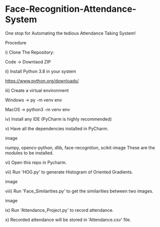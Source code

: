 # Face-Recognition-Attendance-System

One stop for Automating the tedious Attendance Taking System!

Procedure

i) Clone The Repository:

Code -> Downlaod ZIP

ii) Install Python 3.8 in your system

https://www.python.org/downloads/

iii) Create a virtual environment

Windows -> py -m venv env

MacOS -> python3 -m venv env

iv) Install any IDE (PyCharm is highly recommended)

v) Have all the dependencies installed in PyCharm.

image

 numpy, opencv-python, dlib, face-recognition, scikit-image
 These are the modules to be installed.

vi) Open this repo in Pycharm.

vii) Run 'HOG.py' to generate Histogram of Oriented Gradients.

image

viii) Run 'Face_Similarities.py' to get the similarities between two images.

image

ix) Run 'Attendance_Project.py' to record attendance.

x) Recorded attendance will be stored in 'Attendance.csv' file.
